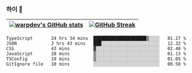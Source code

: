 
### 하이 👋
[![warpdev's GitHub stats](https://github-readme-stats.vercel.app/api?username=warpdev&show_icons=true&theme=vue-dark)](#) |[![GitHub Streak](https://github-readme-streak-stats.herokuapp.com/?user=warpdev&theme=dark)](#)
--- | --- |
<!--START_SECTION:waka-->

```text
TypeScript       24 hrs 34 mins  ████████████████████▒░░░░   81.27 %
JSON             3 hrs 43 mins   ███░░░░░░░░░░░░░░░░░░░░░░   12.32 %
CSS              43 mins         ▓░░░░░░░░░░░░░░░░░░░░░░░░   02.40 %
JavaScript       20 mins         ▒░░░░░░░░░░░░░░░░░░░░░░░░   01.13 %
TSConfig         19 mins         ▒░░░░░░░░░░░░░░░░░░░░░░░░   01.05 %
GitIgnore file   10 mins         ░░░░░░░░░░░░░░░░░░░░░░░░░   00.58 %
```

<!--END_SECTION:waka-->

<!--
**warpdev/warpdev** is a ✨ _special_ ✨ repository because its `README.md` (this file) appears on your GitHub profile.

Here are some ideas to get you started:

- 🔭 I’m currently working on ...
- 🌱 I’m currently learning ...
- 👯 I’m looking to collaborate on ...
- 🤔 I’m looking for help with ...
- 💬 Ask me about ...
- 📫 How to reach me: ...
- 😄 Pronouns: ...
- ⚡ Fun fact: ...
-->

